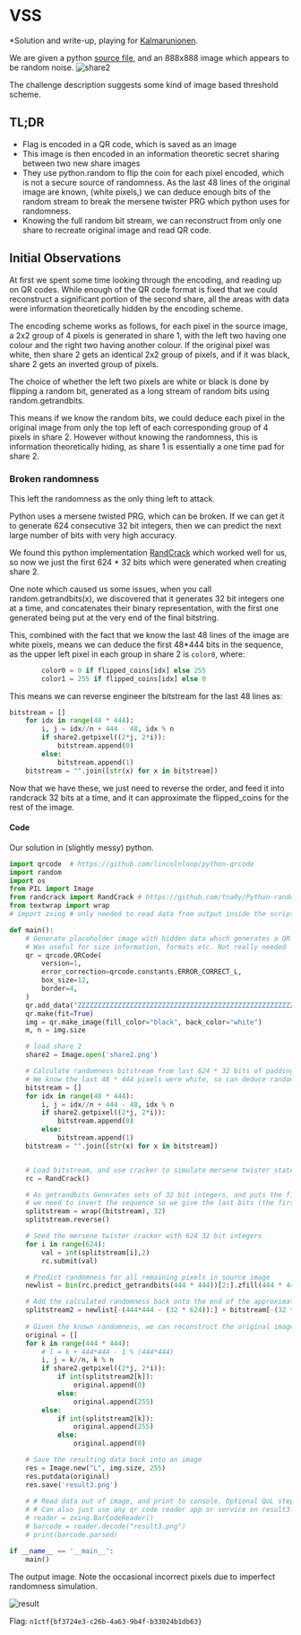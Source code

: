 # VSS
*Solution and write-up, playing for [Kalmarunionen](https://capturetheflag.withgoogle.com/scoreboard/kalmarunionen). 

We are given a python [source file](vss.py), and an 888x888 image which appears to be random noise. 
![share2](share2.png)

The challenge description suggests some kind of image based threshold scheme.

## TL;DR
- Flag is encoded in a QR code, which is saved as an image
- This image is then encoded in an information theoretic secret sharing between two new share images
- They use python.random to flip the coin for each pixel encoded, which is not a secure source of randomness. As the last 48 lines of the original image are known, (white pixels,) we can deduce enough bits of the random stream to break the mersene twister PRG which python uses for randomness.
- Knowing the full random bit stream, we can reconstruct from only one share to recreate original image and read QR code.

## Initial Observations
At first we spent some time looking through the encoding, and reading up on QR codes. While enough of the QR code format is fixed that we could reconstruct a significant portion of the second share, all the areas with data were information theoretically hidden by the encoding scheme.

The encoding scheme works as follows, for each pixel in the source image, a 2x2 group of 4 pixels is generated in share 1, with the left two having one colour and the right two having another colour. If the original pixel was white, then share 2 gets an identical 2x2 group of pixels, and if it was black, share 2 gets an inverted group of pixels.

The choice of whether the left two pixels are white or black is done by flipping a random bit, generated as a long stream of random bits using random.getrandbits.

This means if we know the random bits, we could deduce each pixel in the original image from only the top left of each corresponding group of 4 pixels in share 2. However without knowing the randomness, this is information theoretically hiding, as share 1 is essentially a one time pad for share 2.

### Broken randomness
This left the randomness as the only thing left to attack.

Python uses a mersene twisted PRG, which can be broken. If we can get it to generate 624 consecutive 32 bit integers, then we can predict the next large number of bits with very high accuracy.

We found this python implementation [RandCrack](https://github.com/tna0y/Python-random-module-cracker) which worked well for us, so now we just the first 624 * 32 bits which were generated when creating share 2.

One note which caused us some issues, when you call random.getrandbits(x), we discovered that it generates 32 bit integers one at a time, and concatenates their binary representation, with the first one generated being put at the very end of the final bitstring.

This, combined with the fact that we know the last 48 lines of the image are white pixels, means we can deduce the first 48*444 bits in the sequence, as the upper left pixel in each group in share 2 is `color0`, where:

```python
        color0 = 0 if flipped_coins[idx] else 255
        color1 = 255 if flipped_coins[idx] else 0
```

This means we can reverse engineer the bitstream for the last 48 lines as:

```python
bitstream = []
    for idx in range(48 * 444):
        i, j = idx//n + 444 - 48, idx % n
        if share2.getpixel((2*j, 2*i)):
            bitstream.append(0)
        else:
            bitstream.append(1)
    bitstream = "".join([str(x) for x in bitstream])
```

Now that we have these, we just need to reverse the order, and feed it into randcrack 32 bits at a time, and it can approximate the flipped_coins for the rest of the image.

#### Code
Our solution in (slightly messy) python.

```python
import qrcode  # https://github.com/lincolnloop/python-qrcode
import random
import os
from PIL import Image
from randcrack import RandCrack # https://github.com/tna0y/Python-random-module-cracker
from textwrap import wrap
# import zxing # only needed to read data from output inside the script. Requires Java

def main():
    # Generate placeholder image with hidden data which generates a QR code of 444x444
    # Was useful for size information, formats etc. Not really needed
    qr = qrcode.QRCode(
        version=1,
        error_correction=qrcode.constants.ERROR_CORRECT_L,
        box_size=12,
        border=4,
    )
    qr.add_data("ZZZZZZZZZZZZZZZZZZZZZZZZZZZZZZZZZZZZZZZZZZZZZZZZZZZZZZZZ")
    qr.make(fit=True)
    img = qr.make_image(fill_color="black", back_color="white")
    m, n = img.size

    # load share 2
    share2 = Image.open('share2.png')

    # Calculate randomness bitstream from last 624 * 32 bits of padding
    # We know the last 48 * 444 pixels were white, so can deduce random bits used from only share2.png
    bitstream = []
    for idx in range(48 * 444):
        i, j = idx//n + 444 - 48, idx % n
        if share2.getpixel((2*j, 2*i)):
            bitstream.append(0)
        else:
            bitstream.append(1)
    bitstream = "".join([str(x) for x in bitstream])


    # Load bitstream, and use cracker to simulate mersene twister state
    rc = RandCrack()

    # As getrandbits Generates sets of 32 bit integers, and puts the first ones generated at the end of the sequence of bits,
    # we need to invert the sequence so we give the last bits (the first generated) to randcracker in the right order
    splitstream = wrap((bitstream), 32)
    splitstream.reverse()

    # Seed the mersene twister cracker with 624 32 bit integers
    for i in range(624):
        val = int(splitstream[i],2)
        rc.submit(val)

    # Predict randomness for all remaining pixels in source image
    newlist = bin(rc.predict_getrandbits(444 * 444))[2:].zfill(444 * 444)

    # Add the calculated randomness back onto the end of the approximated randomness
    splitstream2 = newlist[-(444*444 - (32 * 624)):] + bitstream[-(32 * 624):]
  
    # Given the known randomness, we can reconstruct the original image from share2.png
    original = []
    for k in range(444 * 444):
        # l = k + 444*444 - 1 % (444*444)
        i, j = k//n, k % n
        if share2.getpixel((2*j, 2*i)):
            if int(splitstream2[k]):
                original.append(0)
            else:
                original.append(255)
        else:
            if int(splitstream2[k]):
                original.append(255)
            else:
                original.append(0)

    # Save the resulting data back into an image
    res = Image.new("L", img.size, 255)
    res.putdata(original)
    res.save('result3.png')
    
    # # Read data out of image, and print to console. Optional QoL step using zxing
    # # Can also just use any qr code reader app or service on result3.png
    # reader = zxing.BarCodeReader()
    # barcode = reader.decode("result3.png")
    # print(barcode.parsed)

if __name__ == '__main__':
    main()
```

The output image. Note the occasional incorrect pixels due to imperfect randomness simulation.

![result](result3.png)

Flag: `n1ctf{bf3724e3-c26b-4a63-9b4f-b33024b1db63}`
